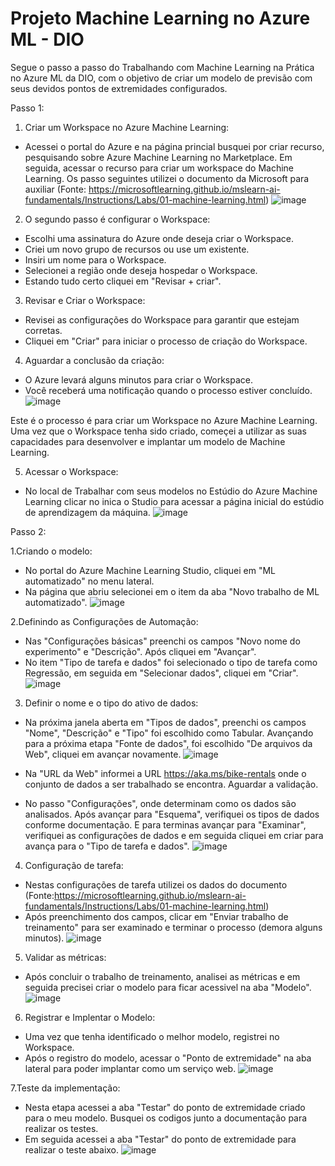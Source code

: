 # Projeto Machine Learning no Azure ML - DIO

Segue o passo a passo do Trabalhando com Machine Learning na Prática no Azure ML da DIO, com o objetivo de criar um modelo de previsão com seus devidos pontos de extremidades configurados.

Passo 1:
1. Criar um Workspace no Azure Machine Learning:
- Acessei o portal do Azure e na página princial busquei por criar recurso, pesquisando sobre Azure Machine Learning no Marketplace. Em seguida, acessar o recurso para criar um workspace do Machine Learning. Os passo seguintes utilizei o documento da Microsoft para auxiliar (Fonte: https://microsoftlearning.github.io/mslearn-ai-fundamentals/Instructions/Labs/01-machine-learning.html)
![image](https://github.com/Andrelpavan/ProjetoAzureML/assets/69944259/9d233139-34be-433b-8a4b-267ec069d3e8)

2. O segundo passo é configurar o Workspace:
- Escolhi uma assinatura do Azure onde deseja criar o Workspace.
- Criei um novo grupo de recursos ou use um existente.
- Insiri um nome para o Workspace.
- Selecionei a região onde deseja hospedar o Workspace.
- Estando tudo certo cliquei em "Revisar + criar".

3. Revisar e Criar o Workspace:
- Revisei as configurações do Workspace para garantir que estejam corretas.
- Cliquei em "Criar" para iniciar o processo de criação do Workspace.

4. Aguardar a conclusão da criação:
- O Azure levará alguns minutos para criar o Workspace.
- Você receberá uma notificação quando o processo estiver concluído.
![image](https://github.com/Andrelpavan/ProjetoAzureML/assets/69944259/47fc2d15-8908-43b2-80c5-443afc359f89)

Este é o processo é para criar um Workspace no Azure Machine Learning. Uma vez que o Workspace tenha sido criado, começei a utilizar as suas capacidades para desenvolver e implantar um modelo de Machine Learning.

5. Acessar o Workspace:
- No local de Trabalhar com seus modelos no Estúdio do Azure Machine Learning clicar no inica o Studio para acessar a página inicial do estúdio de aprendizagem da máquina.
![image](https://github.com/Andrelpavan/ProjetoAzureML/assets/69944259/ee080de2-6077-408b-8624-668cd99a0622)

Passo 2: 

1.Criando o modelo:
- No portal do Azure Machine Learning Studio, cliquei em "ML automatizado" no menu lateral.
- Na página que abriu selecionei em o item da aba "Novo trabalho de ML automatizado".
![image](https://github.com/Andrelpavan/ProjetoAzureML/assets/69944259/b9114914-3104-4869-976e-f366b9ca7eca)

2.Definindo as Configurações de Automação:
- Nas "Configurações básicas" preenchi os campos "Novo nome do experimento" e "Descrição". Após cliquei em "Avançar".
- No item "Tipo de tarefa e dados" foi selecionado o tipo de tarefa como Regressão, em seguida em "Selecionar dados", cliquei em "Criar".
  ![image](https://github.com/Andrelpavan/ProjetoAzureML/assets/69944259/707e42a5-12c5-49f4-a35e-417dc5915ba8)

3. Definir o nome e o tipo do ativo de dados:
- Na próxima janela aberta em "Tipos de dados", preenchi os campos "Nome", "Descrição" e "Tipo" foi escolhido como Tabular.
  Avançando para a próxima etapa "Fonte de dados", foi escolhido "De arquivos da Web", cliquei em avançar novamente.
  ![image](https://github.com/Andrelpavan/ProjetoAzureML/assets/69944259/9f133e36-d104-409c-ab8e-d3545a4db480)

- Na "URL da Web" informei a URL https://aka.ms/bike-rentals onde o conjunto de dados a ser trabalhado se encontra. Aguardar a validação.
- No passo "Configurações", onde determinam como os dados são analisados. Após avançar para "Esquema", verifiquei os tipos de dados conforme documentação. E para terminas avançar para "Examinar", verifiquei as configurações de dados e em seguida cliquei em criar para avança para o "Tipo de tarefa e dados".
![image](https://github.com/Andrelpavan/ProjetoAzureML/assets/69944259/3dcbf04b-714f-48ed-94ce-051353d8362e)

4. Configuração de tarefa:
- Nestas configurações de tarefa utilizei os dados do documento (Fonte:https://microsoftlearning.github.io/mslearn-ai-fundamentals/Instructions/Labs/01-machine-learning.html)
- Após preenchimento dos campos, clicar em "Enviar trabalho de treinamento" para ser examinado e terminar o processo (demora alguns minutos).
![image](https://github.com/Andrelpavan/ProjetoAzureML/assets/69944259/99d69ffa-5b5f-485f-a9ad-49d21addba32)

5. Validar as métricas:
- Após concluir o trabalho de treinamento, analisei as métricas e em seguida precisei criar o modelo para ficar acessivel na aba "Modelo".
![image](https://github.com/Andrelpavan/ProjetoAzureML/assets/69944259/7f927e39-b153-4c7d-b8fd-8def2688fc24)

6. Registrar e Implentar o Modelo:
- Uma vez que tenha identificado o melhor modelo, registrei no Workspace.
- Após o registro do modelo, acessar o "Ponto de extremidade" na aba lateral para poder  implantar como um serviço web.
  ![image](https://github.com/Andrelpavan/ProjetoAzureML/assets/69944259/c28b6ad8-e144-49eb-89f7-4a0d1d23705e)

7.Teste da implementação:
- Nesta etapa acessei a aba "Testar" do ponto de extremidade criado para o meu modelo. Busquei os codigos junto a documentação para realizar os testes.
- Em seguida acessei a aba "Testar" do ponto de extremidade para realizar o teste abaixo.
![image](https://github.com/Andrelpavan/ProjetoAzureML/assets/69944259/578706f8-ea4a-4bb2-aece-a528b4dab260)

  


